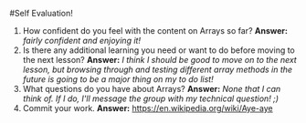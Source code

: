 #Self Evaluation!

1. How confident do you feel with the content on Arrays so far?
**Answer:** *fairly confident and enjoying it!*
1. Is there any additional learning you need or want to do before moving to the next lesson?
**Answer:** *I think I should be good to move on to the next lesson, but browsing through and testing different array methods in the future is going to be a major thing on my to do list!*
1. What questions do you have about Arrays?
**Answer:** *None that I can think of. If I do, I'll message the group with my technical question! ;)*
1. Commit your work.
**Answer:** https://en.wikipedia.org/wiki/Aye-aye
